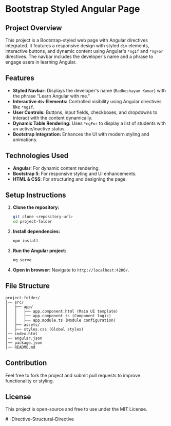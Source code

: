 # Bootstrap Styled Angular Page

## Project Overview
This project is a Bootstrap-styled web page with Angular directives integrated. It features a responsive design with styled `div` elements, interactive buttons, and dynamic content using Angular's `*ngIf` and `*ngFor` directives. The navbar includes the developer's name and a phrase to engage users in learning Angular.

## Features
- **Styled Navbar:** Displays the developer's name (`Radheshayam Kumar`) with the phrase "Learn Angular with me."
- **Interactive `div` Elements:** Controlled visibility using Angular directives like `*ngIf`.
- **User Controls:** Buttons, input fields, checkboxes, and dropdowns to interact with the content dynamically.
- **Dynamic Table Rendering:** Uses `*ngFor` to display a list of students with an active/inactive status.
- **Bootstrap Integration:** Enhances the UI with modern styling and animations.

## Technologies Used
- **Angular**: For dynamic content rendering.
- **Bootstrap 5**: For responsive styling and UI enhancements.
- **HTML & CSS**: For structuring and designing the page.

## Setup Instructions
1. **Clone the repository:**
   ```sh
   git clone <repository-url>
   cd project-folder
   ```
2. **Install dependencies:**
   ```sh
   npm install
   ```
3. **Run the Angular project:**
   ```sh
   ng serve
   ```
4. **Open in browser:**
   Navigate to `http://localhost:4200/`.

## File Structure
```
project-folder/
│── src/
│   ├── app/
│   │   ├── app.component.html (Main UI template)
│   │   ├── app.component.ts (Component logic)
│   │   ├── app.module.ts (Module configuration)
│   ├── assets/
│   ├── styles.css (Global styles)
│── index.html
│── angular.json
│── package.json
│── README.md
```

## Contribution
Feel free to fork the project and submit pull requests to improve functionality or styling.

## License
This project is open-source and free to use under the MIT License.

#   - D i r e c t i v e - S t r u c t u r a l - D i r e c t i v e  
 